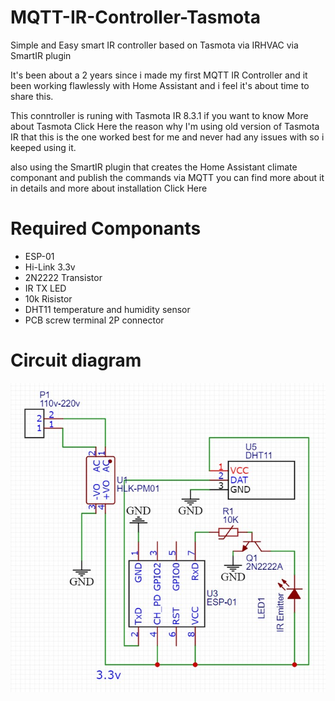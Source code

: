 # MQTT-IR-Controller-Tasmota

Simple and Easy smart IR controller based on Tasmota via IRHVAC via SmartIR plugin

It's been about a 2 years since i made my first MQTT IR Controller and it been working flawlessly with Home Assistant and i feel it's about time to share this.

This conntroller is runing with Tasmota IR 8.3.1 if you want to know More about Tasmota Click Here the reason why I'm using old version of Tasmota IR that this is the one worked best for me and never had any issues with so i keeped using it.

also using the SmartIR plugin that creates the Home Assistant climate componant and publish the commands via MQTT you can find more about it in details and more about installation Click Here

# Required Componants

- ESP-01
- Hi-Link 3.3v
- 2N2222 Transistor
- IR TX LED
- 10k Risistor
- DHT11 temperature and humidity sensor
- PCB screw terminal 2P connector

# Circuit diagram
![alt text](https://github.com/iq85k/MQTT-IR-Controller-Tasmota/blob/main/Circuit%20diagram.jpg)
